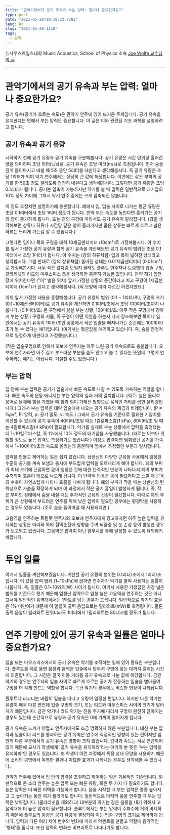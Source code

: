 ```yaml
---
title: "관악기에서의 공기 유속과 부는 압력: 얼마나 중요한가요?"
type: post
date: "2021-05-20T19:18:23.738Z"
lang: ko
slug: "2021-05-20-1218"
tags:
  - 음악
---
```


뉴사우스웨일스대학 Music Acoustics, School of Physics 소속 [Joe Wolfe 교수님의 글](http://newt.phys.unsw.edu.au/jw/air-speed.html).

---

# 관악기에서의 공기 유속과 부는 압력: 얼마나 중요한가요?

공기 유속(공기가 흐르는 속도)은 관악기 연주에 있어 뜨거운 주제입니다. 공기 유속을 유지한다는 면에서 부는 압력도 중요합니다. 이 글은 이와 관련된 기초 과학을 설명하려고 합니다.

## 공기 유속과 공기 유량

시작하기 전에 공기 유량과 공기 유속을 구분해봅시다. 공기 유량은 시간 단위당 흘러간 양을 의미하며 초당 리터(L/s)로, 공기 유속은 초당 미터(m/s)로 측정됩니다. 먼저 숨을 깊게 들이마시고 내쉴 때 5초 동안 5리터를 내쉰다고 생각해봅시다. 즉 공기 유량은 초당 1리터가 되며 악기 연주에서는 상당히 큰 값에 해당합니다. 이번에는 같은 부피의 공기를 한 50초 정도 걸리도록 천천히 내쉰다고 생각해봅시다. 그렇다면 공기 유량은 초당 0.1리터가 됩니다. 공기는 압축이 가능하지만 악기를 불 때 압력은 일반적으로 대기압의 10% 정도 차이에 그쳐서 악기 연주 중에는 크게 압축되진 않습니다.

이 정도 추정치면 설명하기에 충분합니다. 폐에서 입, 입술 사이로 나가는 평균 유량은 초당 0.1리터에서 초당 1리터 정도가 됩니다. 만약 부는 속도를 높인다면 흘러가는 공기의 양이 증가하게 됩니다. 또는 관의 구경에 따라서도 공기 유속이 달라집니다. (강을 생각해보면 상류나 하류나 시간당 같은 양이 흘러가지만 좁은 상류는 빠르게 흐르고 넓은 하류는 느리게 가는걸 알 수 있습니다.)

그렇다면 입이나 목의 구경을 대략 10제곱센티미터 (10cm²)로 가정해봅시다. 이 수치를 앞서 가정한 공기 유량과 함께 공기 유속을 계산해보면 공기 유속의 범위는 초당 0.1미터에서 초당 1미터가 됩니다. 이 수치는 (강의 하류처럼) 입과 목이 넓혀진 상태라고 생각합시다. 그럼 반대로 (강의 상류처럼) 좁아진 상태는 0.01제곱센티미터 (0.01cm²)로 가정해봅시다. 너무 작은 값처럼 보일지 몰라도 플루트 연주자나 트럼펫의 입술 구멍, 클라리넷의 리드와 마우스피스 틈을 생각하면 충분히 가능한 값입니다. 만약 혀가 입천장에 위치한다면 ("이" 발음 위치) 앞서 가정한 상황의 중간이라고 치고 구경이 1제곱센티미터 (1cm²)가 된다고 생각해봅시다. (혀 모양에 따라 다르긴 하겠지만요.)

이제 앞서 가정한 내용을 종합해봅니다. 공기 유량의 범위 (0.1 ~ 1리터/초), 구멍의 크기(0.1~10제곱센티미터)로 공기 유속을 계산하면 0.1미터/초에서 초당 100미터/초까지 나옵니다. (0.1미터/초: 큰 구멍에서 살살 부는 상황, 100미터/초: 아주 작은 구멍에서 강하게 부는 상황.) 구멍의 지름, 즉 구경이 어떤 역할을 하는지 다시 강조해보면 목이나 입 안에서는 공기 유속이 1미터/초인 상황에서 작은 입술을 빠져나가는 순간에는 100미터/초가 될 수 있다는 얘기입니다. (여기서는 평균값을 얘기하고 있습니다. 즉, 숨을 안정적으로 일정하게 내쉰다고 가정했습니다.)

(작은 입술구멍으로 인해서 오보에 연주자는 아주 느린 공기 유속으로도 충분합니다. 오보에 연주자라면 아주 길고 부드러운 부분을 숨도 안쉬고 불 수 있다는 뜻인데 그렇게 연주하라는 얘기는 아닙니다. 기절할 수도 있습니다.)

## 부는 압력

입 안에 부는 압력은 공기가 입술에서 빠른 속도로 나갈 수 있도록 가속하는 역할을 합니다. 빠른 속도의 운동 에너지는 부는 압력의 일과 거의 일치합니다. (역주: 일은 물리학 용어로 물체에 힘을 가했을 때 힘과 힘이 가해진 방향으로 움직인 거리를 곱한 물리량입니다.) 그래서 부는 압력은 대략 입술에서 나오는 공기 유속의 제곱과 비례합니다. (P ≈ ½ρv², P: 압력, ρ: 공기 밀도, v: 속도.) 그래서 공기 유속을 기준으로 필요한 기압차를 계산할 수 있는데 공기 유속이 40미터/초일 때는 1킬로파스칼(1 kPa), 80미터/초 일 때는 4킬로파스칼(4 kPa)이 필요합니다. 악기를 실제로 부는 상황에서 압력을 측정했는데 1~10킬로파스칼, 즉 1%에서 10% 정도의 대기압을 사용했습니다. (때로는 이보다 위험할 정도로 높은 압력도 측정되기도 했습니다.) 이정도 압력이면 멈춰있던 공기를 가속해서 1~100미터/초의 속도로 올리는데 충분하며 앞에서 추정했던 부분과 일치합니다.

압력을 만들고 제어하는 일은 쉽지 않습니다. 상반신의 다양한 근육을 사용해서 일정한 수준의 공기를 계속 보냄과 동시에  부드럽게 압력을 오르내리게 해야 합니다. 폐의 부피가 최대 크기에 근접하면 몸이 팽창된 것에 대한 탄력적인 반응이 나타나서 폐의 부피가 수축되며 호흡이 밖으로 나오게 됩니다. 이 탄력적 반응은 몸이 필요하다고 느낄 때 근육의 수축이 자연스럽게 나타나 호흡을 내쉬게 됩니다. 폐의 부피가 작을 때는 상반신의 탄력성으로 가슴을 확장하게 되며 이 과정에서 작은 공기 흡입이 발생하게 됩니다. 즉, 작은 부피인 상태에서 숨을 내쉴 때는 추가적인 근육의 긴장이 필요합니다. 때때로 폐의 부피가 큰 상황에서 부드러운 연주를 위해 낮은 압력이 필요한 경우에는 횡경막을 사용하는 경우도 있습니다. (주로 숨을 들이마실 때 사용되지만.)

고음역을 연주하는 트럼펫 연주자와 오보에 연주자에게 경고하자면 아주 높은 압력을 유지하는 상황은 머리와 목의 혈액순환에 영향을 주며 뇌졸중 및 눈 손상 등이 발생한 경우가 보고되고 있습니다. 고음역은 압력이 아닌 암부셔를 통해 달성할 수 있도록 유의하기 바랍니다.

# 투입 일률

여기서 일률을 계산해보겠습니다. 계산할 공기 유량의 범위는 0.1리터/초에서 1리터/초입니다. 이 값을 압력 범위 (1~10kPa)에 곱하면 연주자가 악기를 불며 사용하는 일률이 나옵니다. 즉, 일률은 0.1~10와트(W) 사이가 됩니다. 여기서 사용한 가정값은 가장 넓은 범위를 기준으로 했기 때문에 엄청난 압력으로 엄청 높은 고음역을 연주하는 것은 아니고서야 일반적인 음역대에서는 1와트를 넘는 경우가 드뭅니다. 일반적으로 악기의 효율은 1% 미만이기 떄문에 이 일률이 출력 음압으로는 밀리와트(mW)로 측정됩니다. 물론 출력 음압이 밀리와트 단위더라도 1미터에서 1밀리와트는 80데시벨 정도가 됩니다.

# 연주 기량에 있어 공기 유속과 일률은 얼마나 중요한가요?

입술 또는 마우스피스에서의 공기 유속은 악기를 조작하는 일에 있어 중요한 부분입니다. 플루트를 예로 들면 음정과 음역은 입술에서 암부셔 구멍에 닿는 데까지 걸리는 시간에 의존합니다. 그 시간은 결국 이동 거리를 공기 유속으로 나눈 값에 해당합니다. 금관악기의 경우는 연주자의 입술 사이로 빠르게 흐르는 공기가 진동하는 입술을 빨아들여 구멍을 더 작게 만드는 역할을 합니다. 목관 악기의 경우에도 비슷한 현상이 나타납니다.

플루트나 리코더는 바람이 입술을 떠나고 유량이 일정한 편입니다. 하지만 다른 악기는 유량이 매우 다른 편인데 입술 구멍의 크기, 또는 리드와 마우스피스 사이의 크기가 달라지기 떄문입니다. 금관 악기나 리드 악기는 진동 주기에 따라서 구멍이 완전히 닫아지는 경우도 있는데 순간적으로 유량과 공기 유속은 0에 가까이 떨어지게 됩니다.

공기 유속은 느끼기 어렵고 연주자에게도 조금 명확하지 않은 부분입니다. 대신 부는 압력과 입술이나 리드를 통과하는 공기 유속은 연주에 직접적인 영향이 있는 편이지만 입 안의 다른 부분에서의 공기 유속은 영향이 크지 않습니다. 압력과 속도는 서로 연관되어 있기 때문에 교사가 학생에게 '공기 유속을 유지하라'라는 얘기의 본 뜻은 '부는 압력을 유지하라'인 경우도 있습니다. 또 학생이 이런 과정에서 특정 성대 모양을 사용하기 때문에 소리의 공명에서 독특한 결과나 미묘한 효과가 나타나는 경우도 생각해볼 수 있습니다.

관악기 연주에 있어서 입 안의 압력을 조절하고 제어하는 일은 기본적인 기술입니다. 일반적으로 큰 소리 연주는 높은 압력 또는 빠른 유량, 혹은 두 가지 다 필요하기도 합니다. 높은 압력은 더 빠른 어택을 가능하게 합니다. 음을 시작할 때 부는 압력은 종종 높아지고 그 높아지는 동안 혀가 풀리기도 합니다. 일반적으로 마지막 음을 연주할 때 부는 압력은 낮아집니다. (클라리넷을 제외하고) 대부분의 악기는 같은 음량을 내기 위해서 고음역대에 더 높은 압력이 필요합니다. 플루트에서는 부는 압력이 주파수에 거의 비례하기 때문에 플루트의 음량은 공기 유량에 결정되며 이는 입술 구멍의 크기로 제어하게 됩니다. 압력과 다른 여러 제어 변수의 변화에 따라서 악센트를 만들고 악절에 음악적인 '형태'를 줍니다. 또한 압력의 변화는 비브라토로 나타나기도 합니다.
